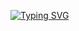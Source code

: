 [![Typing SVG](https://readme-typing-svg.demolab.com?font=Fira+Code&pause=1000&multiline=true&width=435&lines=Hey%2C+I'm+fear;A+software+%26+web+developer+@+Vampire)](https://git.io/typing-svg)
